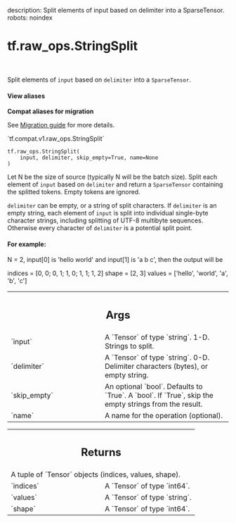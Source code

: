 description: Split elements of input based on delimiter into a SparseTensor.
robots: noindex

# tf.raw_ops.StringSplit

<!-- Insert buttons and diff -->

<table class="tfo-notebook-buttons tfo-api nocontent" align="left">

</table>



Split elements of `input` based on `delimiter` into a `SparseTensor`.

<section class="expandable">
  <h4 class="showalways">View aliases</h4>
  <p>
<b>Compat aliases for migration</b>
<p>See
<a href="https://www.tensorflow.org/guide/migrate">Migration guide</a> for
more details.</p>
<p>`tf.compat.v1.raw_ops.StringSplit`</p>
</p>
</section>

<pre class="devsite-click-to-copy prettyprint lang-py tfo-signature-link">
<code>tf.raw_ops.StringSplit(
    input, delimiter, skip_empty=True, name=None
)
</code></pre>



<!-- Placeholder for "Used in" -->

Let N be the size of source (typically N will be the batch size). Split each
element of `input` based on `delimiter` and return a `SparseTensor`
containing the splitted tokens. Empty tokens are ignored.

`delimiter` can be empty, or a string of split characters. If `delimiter` is an
 empty string, each element of `input` is split into individual single-byte
 character strings, including splitting of UTF-8 multibyte sequences. Otherwise
 every character of `delimiter` is a potential split point.

#### For example:

N = 2, input[0] is 'hello world' and input[1] is 'a b c', then the output
will be

indices = [0, 0;
           0, 1;
           1, 0;
           1, 1;
           1, 2]
shape = [2, 3]
values = ['hello', 'world', 'a', 'b', 'c']



<!-- Tabular view -->
 <table class="responsive fixed orange">
<colgroup><col width="214px"><col></colgroup>
<tr><th colspan="2"><h2 class="add-link">Args</h2></th></tr>

<tr>
<td>
`input`
</td>
<td>
A `Tensor` of type `string`. 1-D. Strings to split.
</td>
</tr><tr>
<td>
`delimiter`
</td>
<td>
A `Tensor` of type `string`.
0-D. Delimiter characters (bytes), or empty string.
</td>
</tr><tr>
<td>
`skip_empty`
</td>
<td>
An optional `bool`. Defaults to `True`.
A `bool`. If `True`, skip the empty strings from the result.
</td>
</tr><tr>
<td>
`name`
</td>
<td>
A name for the operation (optional).
</td>
</tr>
</table>



<!-- Tabular view -->
 <table class="responsive fixed orange">
<colgroup><col width="214px"><col></colgroup>
<tr><th colspan="2"><h2 class="add-link">Returns</h2></th></tr>
<tr class="alt">
<td colspan="2">
A tuple of `Tensor` objects (indices, values, shape).
</td>
</tr>
<tr>
<td>
`indices`
</td>
<td>
A `Tensor` of type `int64`.
</td>
</tr><tr>
<td>
`values`
</td>
<td>
A `Tensor` of type `string`.
</td>
</tr><tr>
<td>
`shape`
</td>
<td>
A `Tensor` of type `int64`.
</td>
</tr>
</table>

